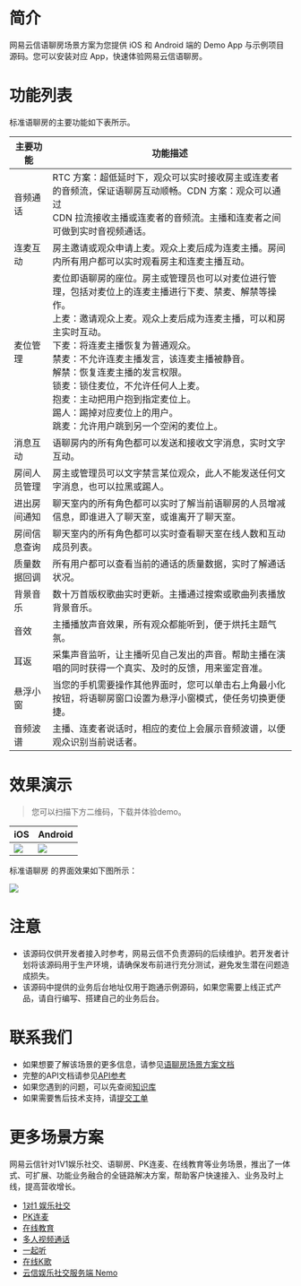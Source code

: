 # 简介

网易云信语聊房场景方案为您提供 iOS 和 Android 端的 Demo App 与示例项目源码。您可以安装对应 App，快速体验网易云信语聊房。


# 功能列表
标准语聊房的主要功能如下表所示。

|  主要功能   | 功能描述  |
|  ----  | ----  |
| 音频通话  | RTC 方案：超低延时下，观众可以实时接收房主或连麦者的音频流，保证语聊房互动顺畅。CDN 方案：观众可以通过 <br> CDN 拉流接收主播或连麦者的音频流。主播和连麦者之间可做到实时音视频通话。 |
| 连麦互动  | 房主邀请或观众申请上麦。观众上麦后成为连麦主播。房间内所有用户都可以实时观看房主和连麦主播互动。 |
|  麦位管理 | 麦位即语聊房的座位。房主或管理员也可以对麦位进行管理，包括对麦位上的连麦主播进行下麦、禁麦、解禁等操作。<br> 上麦：邀请观众上麦。观众上麦后成为连麦主播，可以和房主实时互动。<br> 下麦：将连麦主播恢复为普通观众。<br> 禁麦：不允许连麦主播发言，该连麦主播被静音。<br> 解禁：恢复连麦主播的发言权限。<br> 锁麦：锁住麦位，不允许任何人上麦。<br> 抱麦：主动把用户抱到指定麦位上。<br> 踢人：踢掉对应麦位上的用户。<br> 跳麦：允许用户跳到另一个空闲的麦位上。 |
| 消息互动  | 语聊房内的所有角色都可以发送和接收文字消息，实时文字互动。 |
| 房间人员管理  | 房主或管理员可以文字禁言某位观众，此人不能发送任何文字消息，也可以拉黑或踢人。 |
|  进出房间通知 | 聊天室内的所有角色都可以实时了解当前语聊房的人员增减信息，即谁进入了聊天室，或谁离开了聊天室。 |
| 房间信息查询  | 聊天室内的所有角色都可以实时查看聊天室在线人数和互动成员列表。 |
| 质量数据回调  | 所有用户都可以查看当前的通话的质量数据，实时了解通话状况。 |
| 背景音乐  | 数十万首版权歌曲实时更新。主播通过搜索或歌曲列表播放背景音乐。 |
| 音效  |  主播播放声音效果，所有观众都能听到，便于烘托主题气氛。|
|  耳返 |  采集声音监听，让主播听见自己发出的声音。帮助主播在演唱的同时获得一个真实、及时的反馈，用来鉴定音准。 |
| 悬浮小窗  | 当您的手机需要操作其他界面时，您可以单击右上角最小化按钮，将语聊房窗口设置为悬浮小窗模式，使任务切换更便捷。 |
| 音频波谱  | 主播、连麦者说话时，相应的麦位上会展示音频波谱，以便观众识别当前说话者。 |



# 效果演示

> 您可以扫描下方二维码，下载并体验demo。

| iOS    | Android  |
|  ----  | ----  |
| ![](pic/download_ios.png)  |  ![](pic/download_android.png) | 

标准语聊房 的界面效果如下图所示：

![](pic/effect_picture_1.png)


# 注意
- 该源码仅供开发者接入时参考，网易云信不负责源码的后续维护。若开发者计划将该源码用于生产环境，请确保发布前进行充分测试，避免发生潜在问题造成损失。
- 该源码中提供的业务后台地址仅用于跑通示例源码，如果您需要上线正式产品，请自行编写、搭建自己的业务后台。


# 联系我们

- 如果想要了解该场景的更多信息，请参见[语聊房场景方案文档](https://doc.yunxin.163.com/group-voice-room/docs/home-page?platform=android)
- 完整的API文档请参见[API参考](https://doc.yunxin.163.com/group-voice-room/api-refer)
- 如果您遇到的问题，可以先查阅[知识库](https://faq.yunxin.163.com/kb/main/#/)
- 如果需要售后技术支持，请[提交工单](https://app.yunxin.163.com/index#/issue/submit)  


# 更多场景方案

网易云信针对1V1娱乐社交、语聊房、PK连麦、在线教育等业务场景，推出了一体式、可扩展、功能业务融合的全链路解决方案，帮助客户快速接入、业务及时上线，提高营收增长。

- [1对1 娱乐社交](https://github.com/netease-kit/1V1)
- [PK连麦](https://github.com/netease-kit/OnlinePK)
- [在线教育](https://github.com/netease-kit/WisdomEducation)
- [多人视频通话](https://github.com/netease-kit/NEGroupCall)
- [一起听](https://github.com/netease-kit/NEListenTogether)
- [在线K歌](https://github.com/netease-kit/NEKaraoke)
- [云信娱乐社交服务端 Nemo](https://github.com/netease-kit/nemo)